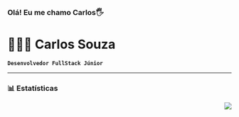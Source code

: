 
### Olá! Eu me chamo Carlos🖐️

# 👨🏻‍💻 Carlos Souza

**`Desenvolvedor FullStack Júnior`**




---

### 📊 Estatísticas

</p>

<p align="right">
<img  float="left" src="https://github-readme-stats.vercel.app/api/top-langs/?username=Carlosfzz&theme=tokyonight&show_icons=true" />

</p>
